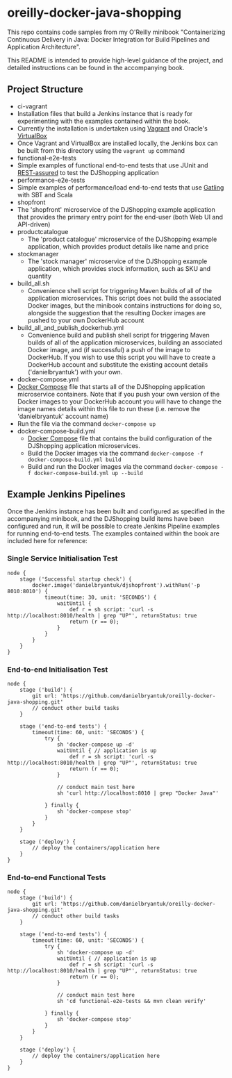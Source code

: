 # oreilly-docker-java-shopping
This repo contains code samples from my O'Reilly minibook "Containerizing Continuous Delivery in Java: Docker Integration for Build Pipelines and Application Architecture".

This README is intended to provide high-level guidance of the project, and detailed instructions can be found in the accompanying book.

## Project Structure

* ci-vagrant
 * Installation files that build a Jenkins instance that is ready for experimenting with the examples contained within the book.
 * Currently the installation is undertaken using [Vagrant](https://www.vagrantup.com/) and Oracle's [VirtualBox](https://www.virtualbox.org/)
 * Once Vagrant and VirtualBox are installed locally, the Jenkins box can be built from this directory using the `vagrant up` command
* functional-e2e-tests
 * Simple examples of functional end-to-end tests that use JUnit and [REST-assured](http://rest-assured.io/) to test the DJShopping application
* performance-e2e-tests
 * Simple examples of performance/load end-to-end tests that use [Gatling](http://gatling.io/#/) with SBT and Scala
* shopfront
 * The 'shopfront' microservice of the DJShopping example application that provides the primary entry point for the end-user (both Web UI and API-driven)
* productcatalogue
  * The 'product catalogue' microservice of the DJShopping example application, which provides product details like name and price
* stockmanager
  * The 'stock manager' microservice of the DJShopping example application, which provides stock information, such as SKU and quantity
* build_all.sh
  * Convenience shell script for triggering Maven builds of all of the application microservices. This script does not build the associated Docker images, but the minibook contains instructions for doing so, alongside the suggestion that the resulting Docker images are pushed to your own DockerHub account
* build_all_and_publish_dockerhub.yml
  * Convenience build and publish shell script for triggering Maven builds of all of the application microservices, building an associated Docker image, and (if successful) a push of the image to DockerHub. If you wish to use this script you will have to create a DockerHub account and substitute the existing account details ('danielbryantuk') with your own.
* docker-compose.yml
 * [Docker Compose](https://docs.docker.com/compose/) file that starts all of the DJShopping application microservice containers. Note that if you push your own version of the Docker images to your DockerHub account you will have to change the image names details within this file to run these (i.e. remove the 'danielbryantuk' account name)
 * Run the file via the command `docker-compose up`
* docker-compose-build.yml
  * [Docker Compose](https://docs.docker.com/compose/) file that contains the build configuration of the DJShopping application microservices.
  * Build the Docker images via the command `docker-compose -f docker-compose-build.yml build`
  * Build and run the Docker images via the command `docker-compose -f docker-compose-build.yml up --build`

## Example Jenkins Pipelines

Once the Jenkins instance has been built and configured as specified in the accompanying minibook, and the DJShopping build items have been configured and run, it will be possible to create Jenkins Pipeline examples for running end-to-end tests. The examples contained within the book are included here for reference:

### Single Service Initialisation Test

```
node {
    stage ('Successful startup check') {
        docker.image('danielbryantuk/djshopfront').withRun('-p 8010:8010') {
            timeout(time: 30, unit: 'SECONDS') {
                waitUntil {
                    def r = sh script: 'curl -s http://localhost:8010/health | grep "UP"', returnStatus: true
                    return (r == 0);
                }
            }
        }
    }
}
```

### End-to-end Initialisation Test

```
node {
    stage ('build') {
        git url: 'https://github.com/danielbryantuk/oreilly-docker-java-shopping.git'
        // conduct other build tasks
    }

    stage ('end-to-end tests') {
        timeout(time: 60, unit: 'SECONDS') {
            try {
                sh 'docker-compose up -d'
                waitUntil { // application is up
                    def r = sh script: 'curl -s http://localhost:8010/health | grep "UP"', returnStatus: true
                    return (r == 0);
                }

                // conduct main test here
                sh 'curl http://localhost:8010 | grep "Docker Java"'

            } finally {
                sh 'docker-compose stop'
            }
        }
    }

    stage ('deploy') {
        // deploy the containers/application here
    }
}
```

### End-to-end Functional Tests
```
node {
    stage ('build') {
        git url: 'https://github.com/danielbryantuk/oreilly-docker-java-shopping.git'
        // conduct other build tasks
    }

    stage ('end-to-end tests') {
        timeout(time: 60, unit: 'SECONDS') {
            try {
                sh 'docker-compose up -d'
                waitUntil { // application is up
                    def r = sh script: 'curl -s http://localhost:8010/health | grep "UP"', returnStatus: true
                    return (r == 0);
                }

                // conduct main test here
                sh 'cd functional-e2e-tests && mvn clean verify'

            } finally {
                sh 'docker-compose stop'
            }
        }
    }

    stage ('deploy') {
        // deploy the containers/application here
    }
}
```
